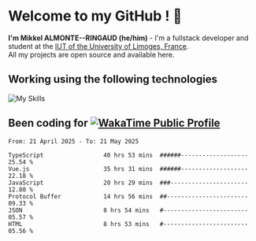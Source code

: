 # Welcome to my GitHub ! 🌃

**I'm Mikkel ALMONTE--RINGAUD (he/him)** - I'm a fullstack developer and student at the [IUT of the University of Limoges, France](https://iut.unilim.fr). \
All my projects are open source and available here.

## Working using the following technologies

![My Skills](https://skillicons.dev/icons?i=solidjs,pnpm,nodejs,ts,js,vercel,netlify,html,css,rust,astro,git,vue,md,electron,figma,github,bash,bun,cloudflare,py,tailwind,nginx,npm,tauri,vite,zig,yarn,windicss,dart,flutter,kotlin&theme=dark)

## Been coding for [![WakaTime Public Profile](https://wakatime.com/badge/user/0839e595-e07a-435c-8d59-ed95f2a3d6dd.svg?style=flat-square)](https://wakatime.com/@0839e595-e07a-435c-8d59-ed95f2a3d6dd)

<!--START_SECTION:waka-->

```plain
From: 21 April 2025 - To: 21 May 2025

TypeScript                 40 hrs 53 mins  ######-------------------   25.54 %
Vue.js                     35 hrs 31 mins  ######-------------------   22.18 %
JavaScript                 20 hrs 29 mins  ###----------------------   12.80 %
Protocol Buffer            14 hrs 56 mins  ##-----------------------   09.33 %
JSON                       8 hrs 54 mins   #------------------------   05.57 %
HTML                       8 hrs 53 mins   #------------------------   05.56 %
```

<!--END_SECTION:waka-->
